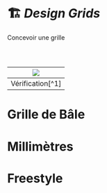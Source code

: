 # 🏗️ *Design Grids*
  Concevoir une grille
### &nbsp;


|![](links/Checklists.jpg) |
|:---:|
| Vérification[^1]           |

# Grille de Bâle 
# Millimètres
# Freestyle

